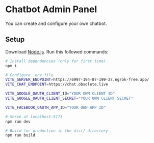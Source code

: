 # Chatbot Admin Panel
You can create and configure your own chatbot.

## Setup
Download [Node.js](https://nodejs.org/en/download/).
Run this followed commands:

``` bash
# Install dependencies (only for first time)
npm i

# Configure .env file
VITE_SERVER_ENDPOINT=https://6997-194-87-199-27.ngrok-free.app/
VITE_CHAT_ENDPOINT=https://chat.obsolete.live

VITE_GOOGLE_OAUTH_CLIENT_ID="YOUR OWN CLIENT ID"
VITE_GOOGLE_OAUTH_CLIENT_SECRET="YOUR OWN CLIENT SECRET"

VITE_FACEBOOK_OAUTH_APP_ID="YOUR OWN APP ID"

# Serve at localhost:5173
npm run dev

# Build for production in the dist/ directory
npm run build
```